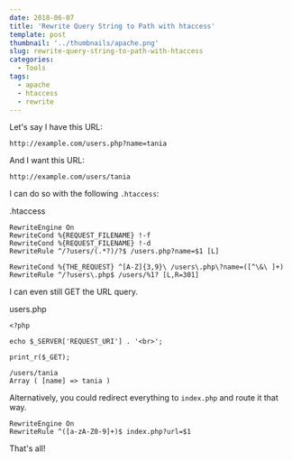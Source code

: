 ```yaml
---
date: 2018-06-07
title: 'Rewrite Query String to Path with htaccess'
template: post
thumbnail: '../thumbnails/apache.png'
slug: rewrite-query-string-to-path-with-htaccess
categories:
  - Tools
tags:
  - apache
  - htaccess
  - rewrite
---
```


Let's say I have this URL:

```
http://example.com/users.php?name=tania
```

And I want this URL:

```
http://example.com/users/tania
```

I can do so with the following `.htaccess`:

<div class="filename">.htaccess</div>

```apacheconf
RewriteEngine On
RewriteCond %{REQUEST_FILENAME} !-f
RewriteCond %{REQUEST_FILENAME} !-d
RewriteRule ^/?users/(.*?)/?$ /users.php?name=$1 [L]

RewriteCond %{THE_REQUEST} ^[A-Z]{3,9}\ /users\.php\?name=([^\&\ ]+)
RewriteRule ^/?users\.php$ /users/%1? [L,R=301]
```

I can even still GET the URL query.

<div class="filename">users.php</div>

```apacheconf
<?php

echo $_SERVER['REQUEST_URI'] . '<br>';

print_r($_GET);
```

```terminal
/users/tania
Array ( [name] => tania )
```

Alternatively, you could redirect everything to `index.php` and route it that way.

```apacheconf
RewriteEngine On
RewriteRule ^([a-zA-Z0-9]+)$ index.php?url=$1
```

That's all!
